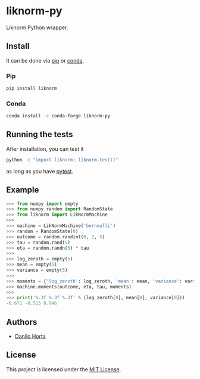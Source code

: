 # liknorm-py

Liknorm Python wrapper.

## Install

It can be done via [pip](https://pypi.org/) or [conda](https://conda.io/).

### Pip

```bash
pip install liknorm
```

### Conda

```bash
conda install -c conda-forge liknorm-py
```

## Running the tests

After installation, you can test it

```bash
python -c "import liknorm; liknorm.test()"
```

as long as you have [pytest](http://docs.pytest.org/en/latest/).

## Example

```python
>>> from numpy import empty
>>> from numpy.random import RandomState
>>> from liknorm import LikNormMachine
>>>
>>> machine = LikNormMachine('bernoulli')
>>> random = RandomState(0)
>>> outcome = random.randint(0, 2, 5)
>>> tau = random.rand(5)
>>> eta = random.randn(5) * tau
>>>
>>> log_zeroth = empty(5)
>>> mean = empty(5)
>>> variance = empty(5)
>>>
>>> moments = {'log_zeroth': log_zeroth, 'mean': mean, 'variance': variance}
>>> machine.moments(outcome, eta, tau, moments)
>>>
>>> print('%.3f %.3f %.3f' % (log_zeroth[0], mean[0], variance[0]))
-0.671 -0.515 0.946
```

## Authors

* [Danilo Horta](https://github.com/horta)

## License

This project is licensed under the
[MIT License](https://raw.githubusercontent.com/limix/liknorm-py/master/LICENSE.md).
